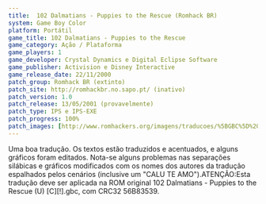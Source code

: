 ```yaml
---
title:  102 Dalmatians - Puppies to the Rescue (Romhack BR)
system: Game Boy Color
platform: Portátil
game_title: 102 Dalmatians - Puppies to the Rescue
game_category: Ação / Plataforma
game_players: 1
game_developer: Crystal Dynamics e Digital Eclipse Software
game_publisher: Activision e Disney Interactive
game_release_date: 22/11/2000
patch_group: Romhack BR (extinto)
patch_site: http://romhackbr.no.sapo.pt/ (inativo)
patch_version: 1.0
patch_release: 13/05/2001 (provavelmente)
patch_type: IPS e IPS-EXE
patch_progress: 100%
patch_images: [http://www.romhackers.org/imagens/traducoes/%5BGBC%5D%20102%20Dalmatians%20-%20Puppies%20to%20the%20Rescue%20-%20Romhack%20BR%20-%201.png,http://www.romhackers.org/imagens/traducoes/%5BGBC%5D%20102%20Dalmatians%20-%20Puppies%20to%20the%20Rescue%20-%20Romhack%20BR%20-%202.png,http://www.romhackers.org/imagens/traducoes/%5BGBC%5D%20102%20Dalmatians%20-%20Puppies%20to%20the%20Rescue%20-%20Romhack%20BR%20-%203.png]
---
```

Uma boa tradução. Os textos estão traduzidos e acentuados, e alguns gráficos foram editados. Nota-se alguns problemas nas separações silábicas e gráficos modificados com os nomes dos autores da tradução espalhados pelos cenários (inclusive um "CALU TE AMO").ATENÇÃO:Esta tradução deve ser aplicada na ROM original 102 Dalmatians - Puppies to the Rescue (U) [C][!].gbc, com CRC32 56B83539.